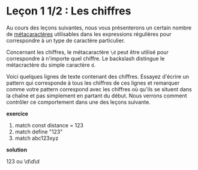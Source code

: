 # Leçon 1 1/2 : Les chiffres

Au cours des leçons suivantes, nous vous présenterons un certain nombre de [métacaractères](https://fr.wikipedia.org/wiki/M%C3%A9tacaract%C3%A8re) utilisables dans les expressions régulières pour correspondre à un type de caractère particulier.

Concernant les chiffres, le métacaractère `\d` peut être utilisé pour correspondre à n'importe quel chiffre. Le backslash distingue le métacractère du simple caractère `d`.

Voici quelques lignes de texte contenant des chiffres. Essayez d'écrire un pattern qui corresponde à tous les chiffres de ces lignes et remarquer comme votre pattern correspond avec les chiffres où qu'ils se situent dans la chaîne et pas simplement en partant du début. Nous verrons comment contrôler ce comportement dans une des leçons suivante.

**exercice**

1. match const distance = 123
2. match define "123"
3. match abc123xyz

**solution**

123 ou \d\d\d

